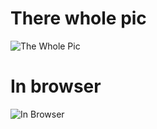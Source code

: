 # There whole pic
![The Whole Pic](https://yalchin.info/media/images/nativePrototypes.png)

# In browser

![In Browser ](https://yalchin.info/media/images/__proto__.__proto__.png)
